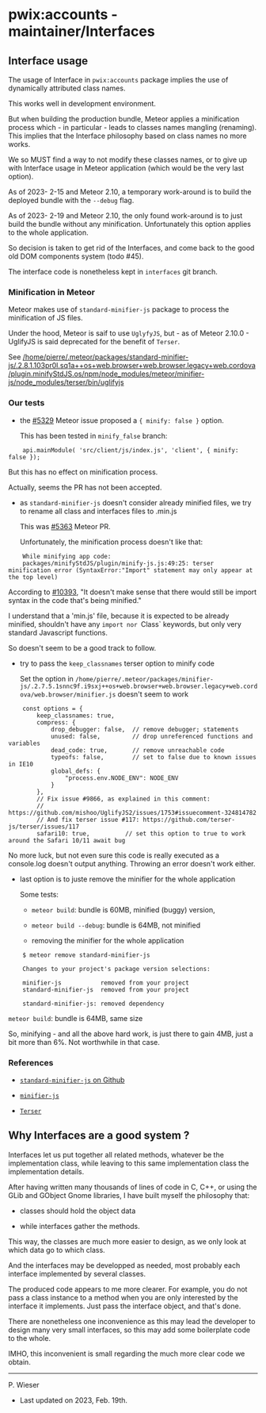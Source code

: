 # pwix:accounts - maintainer/Interfaces

## Interface usage

The usage of Interface in `pwix:accounts` package implies the use of dynamically attributed class names.

This works well in development environment.

But when building the production bundle, Meteor applies a minification process which - in particular - leads to classes names mangling (renaming).
This implies that the Interface philosophy based on class names no more works.

We so MUST find a way to not modify these classes names, or to give up with Interface usage in Meteor application (which would be the very last option).

As of 2023- 2-15 and Meteor 2.10, a temporary work-around is to build the deployed bundle with the `--debug` flag.

As of 2023- 2-19 and Meteor 2.10, the only found work-around is to just build the bundle without any minification. Unfortunately this option applies to the whole application.

So decision is taken to get rid of the Interfaces, and come back to the good old DOM components system (todo #45).

The interface code is nonetheless kept in `interfaces` git branch.

### Minification in Meteor

Meteor makes use of `standard-minifier-js` package to process the minification of JS files.

Under the hood, Meteor is saif to use `UglyfyJS`, but - as of Meteor 2.10.0 - UglifyJS is said deprecated for the benefit of `Terser`.

See [/home/pierre/.meteor/packages/standard-minifier-js/.2.8.1.103pr0l.sq1a++os+web.browser+web.browser.legacy+web.cordova/plugin.minifyStdJS.os/npm/node_modules/meteor/minifier-js/node_modules/terser/bin/uglifyjs](/home/pierre/.meteor/packages/standard-minifier-js/.2.8.1.103pr0l.sq1a++os+web.browser+web.browser.legacy+web.cordova/plugin.minifyStdJS.os/npm/node_modules/meteor/minifier-js/node_modules/terser/bin/uglifyjs)

### Our tests

- the [#5329](https://github.com/meteor/meteor/issues/5329) Meteor issue proposed a `{ minify: false }` option.

    This has been tested in `minify_false` branch:

```
    api.mainModule( 'src/client/js/index.js', 'client', { minify: false });
```

But this has no effect on minification process.

Actually, seems the PR has not been accepted.

- as `standard-minifier-js` doesn't consider already minified files, we try to rename all class and interfaces files to .min.js

    This was [#5363](https://github.com/meteor/meteor/issues/5363) Meteor PR.

    Unfortunately, the minification process doesn't like that:

```
    While minifying app code:
    packages/minifyStdJS/plugin/minify-js.js:49:25: terser minification error (SyntaxError:"Import" statement may only appear at the top level)
```

According to [#10393](https://github.com/meteor/meteor/issues/10393), "It doesn't make sense that there would still be import syntax in the code that's being minified."

I understand that a 'min.js' file, because it is expected to be already minified, shouldn't have any `import nor `Class` keywords, but only very standard Javascript functions.

So doesn't seem to be a good track to follow.

- try to pass the `keep_classnames` terser option to minify code

    Set the option in `/home/pierre/.meteor/packages/minifier-js/.2.7.5.1snnc9f.i9sxj++os+web.browser+web.browser.legacy+web.cordova/web.browser/minifier.js` doesn't seem to work

```
    const options = {
        keep_classnames: true,
        compress: {
            drop_debugger: false,  // remove debugger; statements
            unused: false,         // drop unreferenced functions and variables
            dead_code: true,       // remove unreachable code
            typeofs: false,        // set to false due to known issues in IE10
            global_defs: {
                "process.env.NODE_ENV": NODE_ENV
            }
        },
        // Fix issue #9866, as explained in this comment:
        // https://github.com/mishoo/UglifyJS2/issues/1753#issuecomment-324814782
        // And fix terser issue #117: https://github.com/terser-js/terser/issues/117
        safari10: true,          // set this option to true to work around the Safari 10/11 await bug
```

No more luck, but not even sure this code is really executed as a console.log doesn't output anything. Throwing an error doesn't work either.

- last option is to juste remove the minifier for the whole application

    Some tests:

    - `meteor build`: bundle is 60MB, minified (buggy) version, 

    - `meteor build --debug`:  bundle is 64MB, not minified

    - removing the minifier for the whole application

```
    $ meteor remove standard-minifier-js
                                                
    Changes to your project's package version selections:
                                                
    minifier-js           removed from your project
    standard-minifier-js  removed from your project

    standard-minifier-js: removed dependency
```

`meteor build`:  bundle is 64MB, same size

So, minifying - and all the above hard work, is just there to gain 4MB, just a bit more than 6%. Not worthwhile in that case.

### References

- [`standard-minifier-js` on Github](https://github.com/meteor/meteor/tree/master/packages/standard-minifier-js)

- [`minifier-js`](https://github.com/meteor/meteor/tree/master/packages/minifier-js)

- [`Terser`](https://github.com/terser/terser)

## Why Interfaces are a good system ?

Interfaces let us put together all related methods, whatever be the implementation class, while leaving to this same implementation class the implementation details.

After having written many thousands of lines of code in C, C++, or using the GLib and GObject Gnome libraries, I have built myself the philosophy that:

- classes should hold the object data

- while interfaces gather the methods.

This way, the classes are much more easier to design, as we only look at which data go to which class.

And the interfaces may be developped as needed, most probably each interface implemented by several classes.

The produced code appears to me more clearer. For example, you do not pass a class instance to a method when you are only interested by the interface it implements. Just pass the interface object, and that's done.

There are nonetheless one inconvenience as this may lead the developer to design many very small interfaces, so this may add some boilerplate code to the whole.

IMHO, this inconvenient is small regarding the much more clear code we obtain.

---
P. Wieser
- Last updated on 2023, Feb. 19th.
